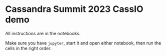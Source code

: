 # Cassandra Summit 2023 CassIO demo

All instructions are in the notebooks.

Make sure you have `jupyter`, start it and open either notebook, then run the cells in the right order.
